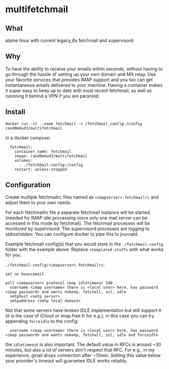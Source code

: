 # multifetchmail

## What

alpine linux with current legacy\_6x fetchmail and supervisord

## Why

To have the ability to receive your emails within seconds, without having to go through the hassle of setting up your own domain and MX relay. Use your favorite services that provides IMAP support and you too can get instantaneous emails delivered to your machine. Having a container makes it super easy to keep up to date with most recent fetchmail, as well as runnning it behind a VPN if you are paranoid.

## Install

```
docker run -it --name fetchmail -v /fetchmail_config:/config rand0mdud3/multifetchmail
```

in a docker compose:

```
  fetchmail:
    container_name: fetchmail
    image: rand0mdud3/multifetchmail
    volumes:
      - ./fetchmail-config:/config
    restart: unless-stopped
```

## Configuration

Create multiple fetchmailrc files named as `<imapserver>.fetchmailrc` and adjust them to your own needs.

For each fetchmailrc file a separate fetchmail instance will be started (needed for IMAP idle processing since only one mail server can be accessed in this mode by fetchmail). The fetchmail processes will be monitored by supervisord.
The supervisord processes are logging to stdout/stderr. You can configure docker to pipe this to journald.

Example fetchmail config(s) that you would store in the `./fetchmail-config` folder with the example above. Replace `<templated stuff>` with what works for you.

`./fetchmail-config/<imapserver>.fetchmailrc`:

```
set no bouncemail

poll <imapserver> protocol imap idletimeout 540
  username <imap username> there is <local user> here, has password <imap password> and wants nokeep, fetchall, ssl, idle
  smtphost <smtp server>
  smtpaddress <smtp local domain>
```

Not that some servers have broken IDLE implementation but still support it (it is the case of iCloud or imap.free.fr for e.g.), in this case you can try appending `forceidle` to the config:

```
  username <imap username> there is <local user> here, has password <imap password> and wants nokeep, fetchall, ssl, idle and forceidle
```

the `idletimeout` is also important. The default value in RFCs is around ~30 minutes, but alas a lot of servers don't respect that RFC. For e.g., in my experience, gmail drops connection after ~10min. Setting this value below your provider's timeout will guarantee IDLE works reliably.
